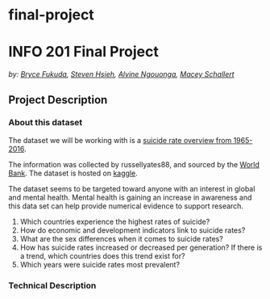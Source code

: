 # final-project
# INFO 201 Final Project

_by:
[Bryce Fukuda](https://github.com/fukudab/), [Steven Hsieh](https://github.com/hsiehsc),  [Alvine Ngouonga](https://github.com/alvineng1/), [Macey Schallert](https://github.com/macerose/)_

## Project Description
### About this dataset
The dataset we will be working with is a [suicide rate overview from 1965-2016](https://www.kaggle.com/russellyates88/suicide-rates-overview-1985-to-2016).

The information was collected by russellyates88, and sourced by the [World Bank](http://www.worldbank.org/). The dataset is hosted on [kaggle](https://www.kaggle.com).

The dataset seems to be targeted toward anyone with an interest in global and mental health. Mental health is gaining an increase in awareness and this data set can help provide numerical evidence to support research.

1. Which countries experience the highest rates of suicide?
2. How do economic and development indicators link to suicide rates?
3. What are the sex differences when it comes to suicide rates?
4. How has suicide rates increased or decreased per generation? If there is a trend, which countries does this trend exist for?
5. Which years were suicide rates most prevalent?

### Technical Description
